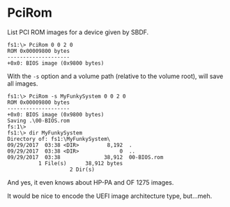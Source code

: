 # PciRom

List PCI ROM images for a device given by SBDF.

    fs1:\> PciRom 0 0 2 0
    ROM 0x00009800 bytes
    --------------------
    +0x0: BIOS image (0x9800 bytes)

With the `-s` option and a volume path
(relative to the volume root), will save all images.

    fs1:\> PciRom -s MyFunkySystem 0 0 2 0
    ROM 0x00009800 bytes
    --------------------
    +0x0: BIOS image (0x9800 bytes)
    Saving .\00-BIOS.rom
    fs:1\>
    fs1:\> dir MyFunkySystem
    Directory of: fs1:\MyFunkySystem\
    09/29/2017  03:38 <DIR>         8,192  .
    09/29/2017  03:38 <DIR>             0  ..
    09/29/2017  03:38              38,912  00-BIOS.rom
              1 File(s)      38,912 bytes
                        2 Dir(s)

And yes, it even knows about HP-PA and OF 1275 images.

It would be nice to encode the UEFI image architecture
type, but...meh.
